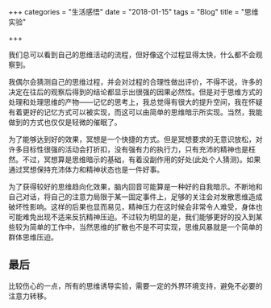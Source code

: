 +++
categories = "生活感悟"
date = "2018-01-15"
tags = "Blog"
title = "思维实验"

+++

我们总可以看到自己的思维活动的流程，但好像这个过程显得太快，什么都不会观察到。
<!--more-->
我偶尔会猜测自己的思维过程，并会对过程的合理性做出评价，不得不说，许多的决定在往后的观察后得到的结论都显示出很强的因果必然性。但是对于思维方式的处理和处理思维的产物——记忆的思考上，我总觉得有很大的提升空间，我在怀疑有着更好的记忆方式可以被实现，而这可以由简单的思维暗示所实现。当然，我能做到的方式也仅仅是轻微的催眠了。

为了能够达到好的效果，冥想是一个快捷的方式。但是冥想要求的无意识放松，对许多目标性很强的活动会打折扣，没有强有力的执行力，只有充沛的精神也是枉然。不过，冥想算是思维暗示的基础，有着没副作用的好处(此处个人猜测)。如果通过冥想保持充沛体力和精神状态也是一件好事。

为了获得较好的思维趋向化效果，脑内回音可能算是一种好的自我暗示。不断地和自己对话，将自己的注意力局限于某一固定事件上，足够的关注会对发散思维造成破坏性影响。这样的后果也显而易见，精神压力在这时候会非常令人难受，身体也可能难免出现不适来反抗精神压迫。不过较为明显的是，我们能够更好的投入到某些较为简单的工作中，当然思维的扩散也不是不可实现，思维风暴就是一个简单的群体思维压迫。

## 最后

比较伤心的一点，所有的思维诱导实验，需要一定的外界环境支持，避免不必要的注意力转移。
